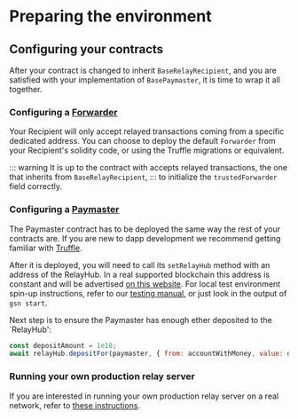 # Preparing the environment
## Configuring your contracts <a id="configure_contracts"></a>

After your contract is changed to inherit `BaseRelayRecipient`, and you are satisfied with your implementation of `BasePaymaster`, it is time to wrap it all together.


### Configuring a [Forwarder](../contracts/index.md#trusted_forwarder)

Your Recipient will only accept relayed transactions coming from a specific dedicated address.
You can choose to deploy the default `Forwarder` from your Recipient's solidity code, or using the Truffle migrations or equivalent.

::: warning
It is up to the contract with accepts relayed transactions, the one that inherits from `BaseRelayRecipient`, 
:::
to initialize the `trustedForwarder` field correctly.
### Configuring a [Paymaster](../contracts/index.md#paymaster) <a id="paymaster"></a>

The Paymaster contract has to be deployed the same way the rest of your contracts are. If you are new to dapp development we recommend getting familiar with [Truffle](https://www.trufflesuite.com/truffle).

After it is deployed, you will need to call its `setRelayHub` method with an address of the RelayHub. In a real supported blockchain this address is constant and 
will be advertised [on this website](/networks.md). For local test environment spin-up instructions, refer to our 
[testing manual](testing-gsn-applications.md), or just look in the output of `gsn start`.

Next step is to ensure the Paymaster has enough ether deposited to the `RelayHub':

```javascript
const depositAmount = 1e18;
await relayHub.depositFor(paymaster, { from: accountWithMoney, value: depositAmount });
```


### Running your own production relay server

If you are interested in running your own production relay server on a real network, refer to [these instructions](:running-own-relay.md).

